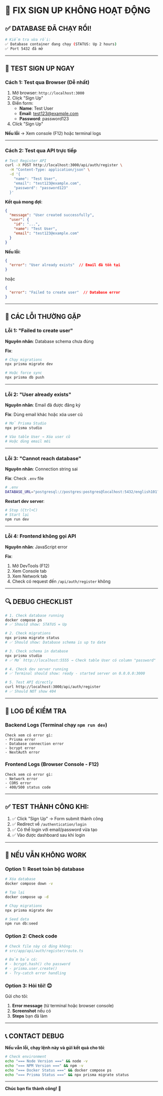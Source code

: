 # 🔧 FIX SIGN UP KHÔNG HOẠT ĐỘNG

## ✅ **DATABASE ĐÃ CHẠY RỒI!**

```bash
# Kiểm tra vừa rồi:
✅ Database container đang chạy (STATUS: Up 2 hours)
✅ Port 5432 đã mở
```

---

## 🧪 **TEST SIGN UP NGAY**

### **Cách 1: Test qua Browser** (Dễ nhất)

1. Mở browser: `http://localhost:3000`
2. Click "Sign Up" 
3. Điền form:
   - **Name**: Test User
   - **Email**: test123@example.com
   - **Password**: password123
4. Click "Sign Up"

**Nếu lỗi** → Xem console (F12) hoặc terminal logs

---

### **Cách 2: Test qua API trực tiếp**

```bash
# Test Register API
curl -X POST http://localhost:3000/api/auth/register \
  -H "Content-Type: application/json" \
  -d '{
    "name": "Test User",
    "email": "test123@example.com", 
    "password": "password123"
  }'
```

**Kết quả mong đợi**:
```json
{
  "message": "User created successfully",
  "user": {
    "id": "...",
    "name": "Test User",
    "email": "test123@example.com"
  }
}
```

**Nếu lỗi**:
```json
{
  "error": "User already exists"  // Email đã tồn tại
}
```
hoặc
```json
{
  "error": "Failed to create user"  // Database error
}
```

---

## 🐛 **CÁC LỖI THƯỜNG GẶP**

### **Lỗi 1: "Failed to create user"**

**Nguyên nhân**: Database schema chưa đúng

**Fix**:
```bash
# Chạy migrations
npx prisma migrate dev

# Hoặc force sync
npx prisma db push
```

---

### **Lỗi 2: "User already exists"**

**Nguyên nhân**: Email đã được đăng ký

**Fix**: Dùng email khác hoặc xóa user cũ
```bash
# Mở Prisma Studio
npx prisma studio

# Vào table User → Xóa user cũ
# Hoặc dùng email mới
```

---

### **Lỗi 3: "Cannot reach database"**

**Nguyên nhân**: Connection string sai

**Fix**: Check `.env` file
```bash
# .env
DATABASE_URL="postgresql://postgres:postgres@localhost:5432/english101?schema=public"
```

**Restart dev server**:
```bash
# Stop (Ctrl+C)
# Start lại
npm run dev
```

---

### **Lỗi 4: Frontend không gọi API**

**Nguyên nhân**: JavaScript error

**Fix**:
1. Mở DevTools (F12)
2. Xem Console tab
3. Xem Network tab
4. Check có request đến `/api/auth/register` không

---

## 🔍 **DEBUG CHECKLIST**

```bash
# 1. Check database running
docker compose ps
# ✅ Should show: STATUS = Up

# 2. Check migrations
npx prisma migrate status
# ✅ Should show: Database schema is up to date

# 3. Check schema in database
npx prisma studio
# ✅ Mở http://localhost:5555 → Check table User có column "password" không

# 4. Check dev server running
# ✅ Terminal should show: ready - started server on 0.0.0.0:3000

# 5. Test API directly
curl http://localhost:3000/api/auth/register
# ✅ Should NOT show 404
```

---

## 📝 **LOG ĐỂ KIỂM TRA**

### **Backend Logs** (Terminal chạy `npm run dev`)
```
Check xem có error gì:
- Prisma error
- Database connection error
- bcrypt error
- NextAuth error
```

### **Frontend Logs** (Browser Console - F12)
```
Check xem có error gì:
- Network error
- CORS error
- 400/500 status code
```

---

## ✅ **TEST THÀNH CÔNG KHI:**

1. ✅ Click "Sign Up" → Form submit thành công
2. ✅ Redirect về `/authentication/login`
3. ✅ Có thể login với email/password vừa tạo
4. ✅ Vào được dashboard sau khi login

---

## 🚀 **NẾU VẪN KHÔNG WORK**

### **Option 1: Reset toàn bộ database**
```bash
# Xóa database
docker compose down -v

# Tạo lại
docker compose up -d

# Chạy migrations
npx prisma migrate dev

# Seed data
npm run db:seed
```

### **Option 2: Check code**
```bash
# Check file này có đúng không:
# src/app/api/auth/register/route.ts

# Đảm bảo có:
# - bcrypt.hash() cho password
# - prisma.user.create()
# - Try-catch error handling
```

### **Option 3: Hỏi tôi!** 😊
Gửi cho tôi:
1. **Error message** (từ terminal hoặc browser console)
2. **Screenshot** nếu có
3. **Steps** bạn đã làm

---

## 📞 **CONTACT DEBUG**

**Nếu vẫn lỗi, chạy lệnh này và gửi kết quả cho tôi**:

```bash
# Check environment
echo "=== Node Version ===" && node -v
echo "=== NPM Version ===" && npm -v
echo "=== Docker Status ===" && docker compose ps
echo "=== Prisma Status ===" && npx prisma migrate status
```

---

**Chúc bạn fix thành công!** 🎉

